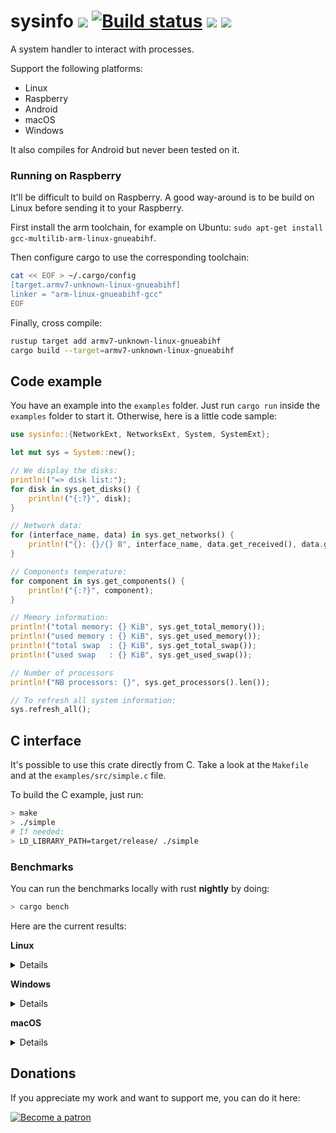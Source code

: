 # sysinfo [![][img_travis-ci]][travis-ci] [![Build status](https://ci.appveyor.com/api/projects/status/nhep876b3legunwd/branch/master?svg=true)](https://ci.appveyor.com/project/GuillaumeGomez/sysinfo/branch/master) [![][img_crates]][crates] [![][img_doc]][doc]

[img_travis-ci]: https://api.travis-ci.org/GuillaumeGomez/sysinfo.png?branch=master
[img_crates]: https://img.shields.io/crates/v/sysinfo.svg
[img_doc]: https://img.shields.io/badge/rust-documentation-blue.svg

[travis-ci]: https://travis-ci.org/GuillaumeGomez/sysinfo
[crates]: https://crates.io/crates/sysinfo
[doc]: https://docs.rs/sysinfo/

A system handler to interact with processes.

Support the following platforms:

 * Linux
 * Raspberry
 * Android
 * macOS
 * Windows

It also compiles for Android but never been tested on it.

### Running on Raspberry

It'll be difficult to build on Raspberry. A good way-around is to be build on Linux before sending it to your Raspberry.

First install the arm toolchain, for example on Ubuntu: `sudo apt-get install gcc-multilib-arm-linux-gnueabihf`.

Then configure cargo to use the corresponding toolchain:

```bash
cat << EOF > ~/.cargo/config
[target.armv7-unknown-linux-gnueabihf]
linker = "arm-linux-gnueabihf-gcc"
EOF
```

Finally, cross compile:

```bash
rustup target add armv7-unknown-linux-gnueabihf
cargo build --target=armv7-unknown-linux-gnueabihf
```

## Code example

You have an example into the `examples` folder. Just run `cargo run` inside the `examples` folder to start it. Otherwise, here is a little code sample:

```rust
use sysinfo::{NetworkExt, NetworksExt, System, SystemExt};

let mut sys = System::new();

// We display the disks:
println!("=> disk list:");
for disk in sys.get_disks() {
    println!("{:?}", disk);
}

// Network data:
for (interface_name, data) in sys.get_networks() {
    println!("{}: {}/{} B", interface_name, data.get_received(), data.get_transmitted());
}

// Components temperature:
for component in sys.get_components() {
    println!("{:?}", component);
}

// Memory information:
println!("total memory: {} KiB", sys.get_total_memory());
println!("used memory : {} KiB", sys.get_used_memory());
println!("total swap  : {} KiB", sys.get_total_swap());
println!("used swap   : {} KiB", sys.get_used_swap());

// Number of processors
println!("NB processors: {}", sys.get_processors().len());

// To refresh all system information:
sys.refresh_all();
```

## C interface

It's possible to use this crate directly from C. Take a look at the `Makefile` and at the `examples/src/simple.c` file.

To build the C example, just run:

```bash
> make
> ./simple
# If needed:
> LD_LIBRARY_PATH=target/release/ ./simple
```

### Benchmarks

You can run the benchmarks locally with rust **nightly** by doing:

```bash
> cargo bench
```

Here are the current results:

**Linux**

<details>

```text
test bench_new                     ... bench:       3,741 ns/iter (+/- 252)
test bench_new_all                 ... bench:  10,491,084 ns/iter (+/- 450,925)
test bench_refresh_all             ... bench:   2,787,974 ns/iter (+/- 235,649)
test bench_refresh_components      ... bench:      24,270 ns/iter (+/- 1,127)
test bench_refresh_components_list ... bench:     370,693 ns/iter (+/- 51,925)
test bench_refresh_cpu             ... bench:      13,367 ns/iter (+/- 1,858)
test bench_refresh_disks           ... bench:       2,532 ns/iter (+/- 108)
test bench_refresh_disks_lists     ... bench:      50,359 ns/iter (+/- 5,877)
test bench_refresh_memory          ... bench:      11,713 ns/iter (+/- 1,006)
test bench_refresh_networks        ... bench:     220,246 ns/iter (+/- 24,294)
test bench_refresh_networks_list   ... bench:     229,648 ns/iter (+/- 82,050)
test bench_refresh_process         ... bench:      77,375 ns/iter (+/- 10,657)
test bench_refresh_processes       ... bench:   2,282,106 ns/iter (+/- 154,098)
test bench_refresh_system          ... bench:      52,466 ns/iter (+/- 4,710)
```
</details>

**Windows**

<details>

```text
test bench_new                     ... bench:   7,688,460 ns/iter (+/- 1,230,010)
test bench_new_all                 ... bench:  24,098,860 ns/iter (+/- 5,260,950)
test bench_refresh_all             ... bench:   3,096,107 ns/iter (+/- 94,257)
test bench_refresh_components      ... bench:   1,205,378 ns/iter (+/- 40,071)
test bench_refresh_components_list ... bench:   3,181,602 ns/iter (+/- 102,533)
test bench_refresh_cpu             ... bench:         395 ns/iter (+/- 18)
test bench_refresh_disks           ... bench:      53,082 ns/iter (+/- 1,834)
test bench_refresh_disks_lists     ... bench:     114,080 ns/iter (+/- 1,920)
test bench_refresh_memory          ... bench:         596 ns/iter (+/- 48)
test bench_refresh_networks        ... bench:      37,549 ns/iter (+/- 1,622)
test bench_refresh_networks_list   ... bench:     667,180 ns/iter (+/- 59,859)
test bench_refresh_process         ... bench:         755 ns/iter (+/- 47)
test bench_refresh_processes       ... bench:   1,217,488 ns/iter (+/- 69,041)
test bench_refresh_system          ... bench:   1,214,780 ns/iter (+/- 52,013)
```
</details>

**macOS**

<details>

```text
test bench_new                     ... bench:      86,404 ns/iter (+/- 9,402)
test bench_new_all                 ... bench:  21,123,771 ns/iter (+/- 570,722)
test bench_refresh_all             ... bench:   1,757,683 ns/iter (+/- 203,234)
test bench_refresh_components      ... bench:     325,560 ns/iter (+/- 41,068)
test bench_refresh_components_list ... bench:     989,827 ns/iter (+/- 221,093)
test bench_refresh_cpu             ... bench:       8,535 ns/iter (+/- 487)
test bench_refresh_disks           ... bench:         939 ns/iter (+/- 33)
test bench_refresh_disks_lists     ... bench:      25,093 ns/iter (+/- 2,080)
test bench_refresh_memory          ... bench:       2,174 ns/iter (+/- 55)
test bench_refresh_networks        ... bench:     181,558 ns/iter (+/- 7,325)
test bench_refresh_networks_list   ... bench:     180,410 ns/iter (+/- 2,414)
test bench_refresh_process         ... bench:       5,570 ns/iter (+/- 431)
test bench_refresh_processes       ... bench:     683,455 ns/iter (+/- 14,995)
test bench_refresh_system          ... bench:     362,875 ns/iter (+/- 172,547)
test bench_refresh_users_list      ... bench:  16,783,834 ns/iter (+/- 465,111)
```
</details>

## Donations

If you appreciate my work and want to support me, you can do it here:

[![Become a patron](https://c5.patreon.com/external/logo/become_a_patron_button.png)](https://www.patreon.com/GuillaumeGomez)

